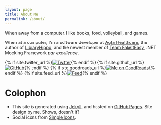 ```yaml
---
layout: page 
title: About Me
permalink: /about/
---
```


When away from a computer, I like
books, food, volleyball, and games.

When at a computer, I'm a software developer at [Agfa
Healthcare](http://www.agfahealthcare.com/usa/en/main/), the author of
[LibraryHippo](http://libraryhippo.com/), and the newest member of
[Team FakeItEasy](http://fakeiteasy.github.io/), .NET Mocking
Framework _par excellence_.

<div class="social">
{% if site.twitter_url %}<a href="{{ site.twitter_url }}"><img src="{{ site.image_dir }}/twitter-48.png" alt="Twitter" title="Me on Twitter" class="twitter" ></a>{% endif %}
{% if site.github_url %}<a href="{{ site.github_url }}"><img src="{{ site.image_dir }}/github-48.png" alt="GitHub" title="Me on GitHub" class="github"></a>{% endif %}
{% if site.goodreads_url %}<a href="{{ site.goodreads_url }}"><img src="{{ site.image_dir }}/goodreads-48.png" title="Me on GoodReads" class="goodreads"></a>{% endif %}
{% if site.feed_url %}<a  href="{{ site.feed_url }}"><img src="{{ site.image_dir }}/rss-48.png" title="Feed" class="rss"></a>{% endif %}
</div>

# Colophon

* This site is generated using [Jekyll](http://jekyllrb.com/), and hosted on [GitHub Pages](http://pages.github.com). Site design by me. Shows, doesn't it?
* Social icons from  [Simple Icons](http://simpleicons.org/).

